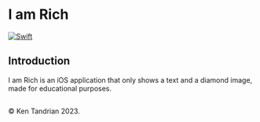 # I am Rich

[![Swift](https://img.shields.io/badge/-swift-black?style=for-the-badge&logo=swift)](https://github.com/KenTandrian?tab=repositories&language=swift)

## Introduction

I am Rich is an iOS application that only shows a text and a diamond image, made for educational purposes.

##

&#169; Ken Tandrian 2023.
